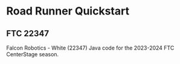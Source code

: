 # Road Runner Quickstart
## FTC 22347

Falcon Robotics - White (22347) Java code for the 2023-2024 FTC CenterStage season.